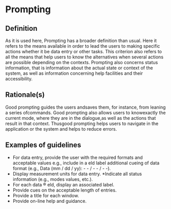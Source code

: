 # Prompting

## Definition

As it is used here, Prompting has a broader definition than usual. Here it refers to the means available in order to lead the users to making specific actions whether it be data entry or other tasks. This criterion also refers to all the means that help users to know the alternatives when several actions are possible depending on the contexts. Prompting also concerns status information, that is information about the actual state or context of the system, as well as information concerning help facilities and their accessibility.

## Rationale(s)

Good prompting guides the users andsaves them, for instance, from leaning a series ofcommands. Good prompting also allows users to knowexactly the current mode, where they are in the dialogue,as well as the actions that result in that context. Thusgood prompting helps users to navigate in the application or the system and helps to reduce errors.

## Examples of guidelines
* For data entry, provide the user with the required formats and acceptable values e.g., include in a eld label additional cueing of data format (e.g., Data (mm / dd / yy): - - / - - / - -).
* Display measurement units for data entry.
*Indicate all status information (e.g., modes values, etc.).
* For each data ® eld, display an associated label.
* Provide cues on the acceptable length of entries.
* Provide a title for each window.
* Provide on-line help and guidance.